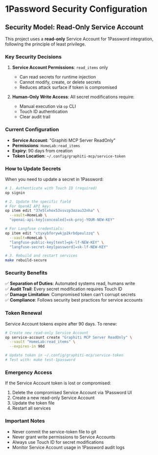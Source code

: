# 1Password Security Configuration

## Security Model: Read-Only Service Account

This project uses a **read-only** Service Account for 1Password integration, following the principle of least privilege.

### Key Security Decisions

1. **Service Account Permissions**: `read_items` only
   - Can read secrets for runtime injection
   - Cannot modify, create, or delete secrets
   - Reduces attack surface if token is compromised

2. **Human-Only Write Access**: All secret modifications require:
   - Manual execution via `op` CLI
   - Touch ID authentication
   - Clear audit trail

### Current Configuration

- **Service Account**: "Graphiti MCP Server ReadOnly"
- **Permissions**: `HomeLab:read_items`
- **Expiry**: 90 days from creation
- **Token Location**: `~/.config/graphiti-mcp/service-token`

### How to Update Secrets

When you need to update a secret in 1Password:

```bash
# 1. Authenticate with Touch ID (required)
op signin

# 2. Update the specific field
# For OpenAI API key:
op item edit "37e5lxhox53xsvzp3ozau32nha" \
  --vault=HomeLab \
  "openai-api-key[concealed]=sk-proj-YOUR-NEW-KEY"

# For Langfuse credentials:
op item edit "ctyxybforywkjp2krbdpeulzzq" \
  --vault=HomeLab \
  "langfuse-public-key[text]=pk-lf-NEW-KEY" \
  "langfuse-secret-key[password]=sk-lf-NEW-KEY"

# 3. Rebuild and restart services
make rebuild-secure
```

### Security Benefits

✅ **Separation of Duties**: Automated systems read, humans write  
✅ **Audit Trail**: Every secret modification requires Touch ID  
✅ **Damage Limitation**: Compromised token can't corrupt secrets  
✅ **Compliance**: Follows security best practices for service accounts  

### Token Renewal

Service Account tokens expire after 90 days. To renew:

```bash
# Create new read-only Service Account
op service-account create "Graphiti MCP Server ReadOnly" \
  --vault "HomeLab:read_items" \
  --expires-in 90d

# Update token in ~/.config/graphiti-mcp/service-token
# Test with: make test-1password
```

### Emergency Access

If the Service Account token is lost or compromised:

1. Delete the compromised Service Account via 1Password UI
2. Create a new read-only Service Account
3. Update the token file
4. Restart all services

### Important Notes

- Never commit the service-token file to git
- Never grant write permissions to Service Accounts
- Always use Touch ID for secret modifications
- Monitor Service Account usage in 1Password audit logs